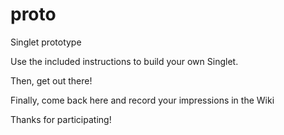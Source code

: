 proto
=====

Singlet prototype

Use the included instructions to build your own Singlet.

Then, get out there!

Finally, come back here and record your impressions in the Wiki

Thanks for participating!
